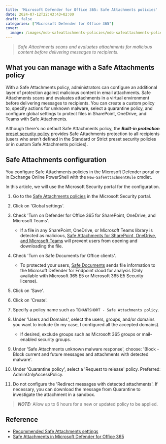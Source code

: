 ```yaml
---
title: 'Microsoft Defender for Office 365: Safe Attachments policies'
date: 2024-07-12T22:43:43+02:00
draft: false
categories: ["Microsoft Defender for Office 365"]
cover: 
  image: /images/mdo-safeattachments-policies/mdo-safeattachments-policies-front.png
---
```


>_Safe Attachments scans and evaluates attachments for malicious content before delivering messages to recipients._

## What you can manage with a Safe Attachments policy
With a Safe Attachments policy, administrators can configure an additional layer of protection against malicious content in email attachments. Safe Attachments scans and evaluates attachments in a virtual environment before delivering messages to recipients. You can create a custom policy to, specify actions for unknown malware, select a quarantine policy, and configure global settings to protect files in SharePoint, OneDrive, and Teams with Safe Attachments.

Although there's no default Safe Attachments policy, the ***Built-in protection*** [preset security policy](https://learn.microsoft.com/en-us/defender-office-365/preset-security-policies) provides Safe Attachments protection to all recipients (users who aren't defined in the Standard or Strict preset security policies or in custom Safe Attachments policies).

## Safe Attachments configuration
You configure Safe Attachments policies in the Microsoft Defender portal or in Exchange Online PowerShell with the `New-SafeAttachmentRule` cmdlet.

In this article, we will use the Microsoft Security portal for the configuration.

1. Go to the [Safe Attachments policies](https://security.microsoft.com/safeattachmentv2) in the Microsoft Security portal.

2. Click on 'Global settings'.

3. Check 'Turn on Defender for Office 365 for SharePoint, OneDrive, and Microsoft Teams'.
    - If a file in any SharePoint, OneDrive, or Microsoft Teams library is detected as malicious, [Safe Attachments for SharePoint, OneDrive, and Microsoft Teams](https://learn.microsoft.com/en-us/defender-office-365/safe-attachments-for-spo-odfb-teams-about) will prevent users from opening and downloading the file.

4. Check 'Turn on Safe Documents for Office clients'.
    - To protected your users, [Safe Documents](https://learn.microsoft.com/en-us/defender-office-365/safe-documents-in-e5-plus-security-about) sends file information to the Microsoft Defender for Endpoint cloud for analysis (Only available with Microsoft 365 E5 or Microsoft 365 E5 Security license). 

5. Click on 'Save'.

6. Click on 'Create'.

7. Specify a policy name such as `TENANTSHORT - Safe Attachments policy`.

8. Under 'Users and Domains', select the users, groups, and/or domains you want to include (In my case, I configured all the accepted domains).
    - If desired, exclude groups such as Microsoft 365 groups or mail-enabled security groups.

9. Under 'Safe Attachments unknown malware response', choose: 'Block - Block current and future messages and attachments with detected malware'.

10. Under 'Quarantine policy', select a 'Request to release' policy. Preferred: AdminOnlyAccessPolicy. 

11. Do not configure the 'Redirect messages with detected attachments'. If necessary, you can download the message from Quarantine to investigate the attachment in a sandbox.

> ***NOTE:*** Allow up to 6 hours for a new or updated policy to be applied.

## Reference
- [Recommended Safe Attachments settings](https://learn.microsoft.com/en-us/defender-office-365/recommended-settings-for-eop-and-office365?view=o365-worldwide#safe-attachments-policy-settings)
- [Safe Attachments in Microsoft Defender for Office 365](https://learn.microsoft.com/en-us/defender-office-365/safe-attachments-about)